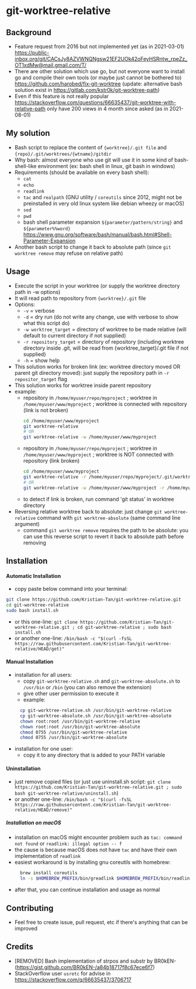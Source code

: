 # git-worktree-relative


## Background

- Feature request from 2016 but not implemented yet (as in 2021-03-01) https://public-inbox.org/git/CACsJy8AZVWNQNgsw21EF2UOk42oFeyHSRntw_rpeZz_OT1xdMw@mail.gmail.com/T/
- There are other solution which use go, but not everyone want to install go and compile their own tools (or maybe just cannot be bothered to) https://github.com/harobed/fix-git-worktree (update: alternative bash solution exist in https://gitlab.com/kstr0k/git-worktree-path)
- Even if this feature is not really popular https://stackoverflow.com/questions/66635437/git-worktree-with-relative-path only have 200 views in 4 month since asked (as in 2021-08-01)


## My solution

- Bash script to replace the content of `{worktree}/.git file` and `{repo}/.git/worktrees/{wtname}/gitdir`
- Why bash: almost everyone who use git will use it in some kind of bash-shell-like environment (ex: bash shell in linux, git bash in windows)
- Requirements (should be available on every bash shell):
  - `cat`
  - `echo`
  - `readlink`
  - `tac` and `realpath` (GNU utility / `coreutils` since 2012, might not be preinstalled in very old linux system like debian wheezy or macOS)
  - `sed`
  - `pwd`
  - bash shell parameter expansion `${parameter/pattern/string}` and `${parameter%%word}` https://www.gnu.org/software/bash/manual/bash.html#Shell-Parameter-Expansion
- Another bash script to change it back to absolute path (since `git worktree remove` may refuse on relative path)


## Usage

- Execute the script in your worktree (or supply the worktree directory path in -w options)
- It will read path to repository from `{worktree}/.git` file
- Options:
  - `-v` = verbose
  - `-d` = dry run (do not write any change, use with verbose to show what this script do)
  - `-w worktree_target` = directory of worktree to be made relative (will default to current directory if not supplied)
  - `-r repository_target` = directory of repository (including worktree directory inside .git, will be read from {worktree_target}/.git file if not supplied)
  - `-h` = show help
- This solution works for broken link (ex: worktree directory moved OR parent git directory moved): just supply the repository path in `-r repositor_target` flag
- This solution works for worktree inside parent repository
- example:
  - repository in `/home/myuser/repo/myproject` ; worktree in `/home/myuser/www/myproject` ; worktree is connected with repository (link is not broken)
    ```bash
    cd /home/myuser/www/myproject
    git worktree-relative
    # OR
    git worktree-relative -w /home/myuser/www/myproject
    ```
  - repository in `/home/myuser/repo/myproject` ; worktree in `/home/myuser/www/myproject` ; worktree is NOT connected with repository (link broken)
    ```bash
    cd /home/myuser/www/myproject
    git worktree-relative -r /home/myuser/repo/myproject/.git/worktrees/myproject
    # OR
    git worktree-relative -w /home/myuser/www/myproject -r /home/myuser/repo/myproject/.git/worktrees/myproject
    ```
  - to detect if link is broken, run command 'git status' in worktree directory
- Reversing relative worktree back to absolute: just change `git worktree-relative` command with `git worktree-absolute` (same command line argument)
  - command `git worktree remove` requires the path to be absolute: you can use this reverse script to revert it back to absolute path before removing

## Installation

#### Automatic Installation

- copy paste below command into your terminal:
```bash
git clone https://github.com/Kristian-Tan/git-worktree-relative.git
cd git-worktree-relative
sudo bash install.sh
```
- or this one-line: ```git clone https://github.com/Kristian-Tan/git-worktree-relative.git ; cd git-worktree-relative ; sudo bash install.sh```
- or another one-line: ```/bin/bash -c "$(curl -fsSL https://raw.githubusercontent.com/Kristian-Tan/git-worktree-relative/HEAD/get)"```

#### Manual Installation

- installation for all users:
  - copy `git-worktree-relative.sh` and `git-worktree-absolute.sh` to `/usr/bin` or `/bin` (you can also remove the extension)
  - give other user permission to execute it
  - example:
  ```bash
    cp git-worktree-relative.sh /usr/bin/git-worktree-relative
    cp git-worktree-absolute.sh /usr/bin/git-worktree-absolute
    chown root:root /usr/bin/git-worktree-relative
    chown root:root /usr/bin/git-worktree-absolute
    chmod 0755 /usr/bin/git-worktree-relative
    chmod 0755 /usr/bin/git-worktree-absolute
  ```
- installation for one user:
  - copy it to any directory that is added to your PATH variable

#### Uninstallation

- just remove copied files (or just use uninstall.sh script: ```git clone https://github.com/Kristian-Tan/git-worktree-relative.git ; sudo bash git-worktree-relative/uninstall.sh```)
- or another one-line: ```/bin/bash -c "$(curl -fsSL https://raw.githubusercontent.com/Kristian-Tan/git-worktree-relative/HEAD/remove)"```

##### Installation on macOS

- installation on macOS might encounter problem such as `tac: command not found` or `readlink: illegal option -- f`
- the cause is because macOS does not have `tac` and have their own implementation of `readlink`
- easiest workaround is by installing gnu coreutils with homebrew:
  ```bash
    brew install coreutils
    ln -s $HOMEBREW_PREFIX/bin/greadlink $HOMEBREW_PREFIX/bin/readlink
  ```
- after that, you can continue installation and usage as normal

## Contributing

- Feel free to create issue, pull request, etc if there's anything that can be improved


## Credits

- [REMOVED] Bash implementation of strpos and substr by BR0kEN- (https://gist.github.com/BR0kEN-/a84b18717f8c67ece6f7)
- StackOverflow user `usretc` for advise in https://stackoverflow.com/q/66635437/3706717 

